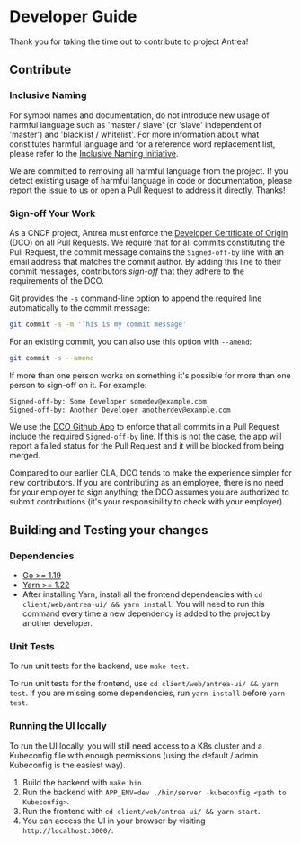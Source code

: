 # Developer Guide

Thank you for taking the time out to contribute to project Antrea!

## Contribute

### Inclusive Naming

For symbol names and documentation, do not introduce new usage of harmful
language such as 'master / slave' (or 'slave' independent of 'master') and
'blacklist / whitelist'. For more information about what constitutes harmful
language and for a reference word replacement list, please refer to the
[Inclusive Naming Initiative](https://inclusivenaming.org/).

We are committed to removing all harmful language from the project. If you
detect existing usage of harmful language in code or documentation, please
report the issue to us or open a Pull Request to address it directly. Thanks!

### Sign-off Your Work

As a CNCF project, Antrea must enforce the [Developer Certificate of
Origin](https://developercertificate.org/) (DCO) on all Pull Requests. We
require that for all commits constituting the Pull Request, the commit message
contains the `Signed-off-by` line with an email address that matches the commit
author. By adding this line to their commit messages, contributors *sign-off*
that they adhere to the requirements of the DCO.

Git provides the `-s` command-line option to append the required line
automatically to the commit message:

```bash
git commit -s -m 'This is my commit message'
```

For an existing commit, you can also use this option with `--amend`:

```bash
git commit -s --amend
```

If more than one person works on something it's possible for more than one
person to sign-off on it. For example:

```bash
Signed-off-by: Some Developer somedev@example.com
Signed-off-by: Another Developer anotherdev@example.com
```

We use the [DCO Github App](https://github.com/apps/dco) to enforce that all
commits in a Pull Request include the required `Signed-off-by` line. If this is
not the case, the app will report a failed status for the Pull Request and it
will be blocked from being merged.

Compared to our earlier CLA, DCO tends to make the experience simpler for new
contributors. If you are contributing as an employee, there is no need for your
employer to sign anything; the DCO assumes you are authorized to submit
contributions (it's your responsibility to check with your employer).

## Building and Testing your changes

### Dependencies

* [Go >= 1.19](https://golang.org/doc/install)
* [Yarn >= 1.22](https://classic.yarnpkg.com/lang/en/docs/install/)
* After installing Yarn, install all the frontend dependencies with `cd
  client/web/antrea-ui/ && yarn install`. You will need to run this command
  every time a new dependency is added to the project by another developer.

### Unit Tests

To run unit tests for the backend, use `make test`.

To run unit tests for the frontend, use `cd client/web/antrea-ui/ && yarn
test`. If you are missing some dependencies, run `yarn install` before `yarn
test`.

### Running the UI locally

To run the UI locally, you will still need access to a K8s cluster and a
Kubeconfig file with enough permissions (using the default / admin Kubeconfig is
the easiest way).

1. Build the backend with `make bin`.
2. Run the backend with `APP_ENV=dev ./bin/server -kubeconfig <path to Kubeconfig>`.
3. Run the frontend with `cd client/web/antrea-ui/ && yarn start`.
4. You can access the UI in your browser by visiting `http://localhost:3000/`.
